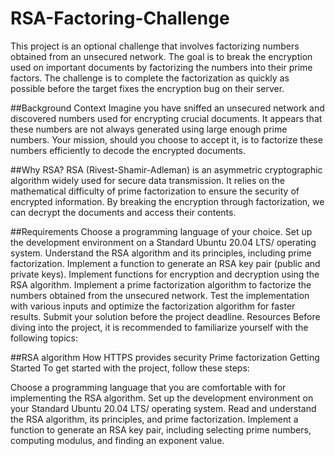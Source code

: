# RSA-Factoring-Challenge

This project is an optional challenge that involves factorizing numbers obtained from an unsecured network. The goal is to break the encryption used on important documents by factorizing the numbers into their prime factors. The challenge is to complete the factorization as quickly as possible before the target fixes the encryption bug on their server.

##Background Context
Imagine you have sniffed an unsecured network and discovered numbers used for encrypting crucial documents. It appears that these numbers are not always generated using large enough prime numbers. Your mission, should you choose to accept it, is to factorize these numbers efficiently to decode the encrypted documents.

##Why RSA?
RSA (Rivest-Shamir-Adleman) is an asymmetric cryptographic algorithm widely used for secure data transmission. It relies on the mathematical difficulty of prime factorization to ensure the security of encrypted information. By breaking the encryption through factorization, we can decrypt the documents and access their contents.

##Requirements
Choose a programming language of your choice.
Set up the development environment on a Standard Ubuntu 20.04 LTS/ operating system.
Understand the RSA algorithm and its principles, including prime factorization.
Implement a function to generate an RSA key pair (public and private keys).
Implement functions for encryption and decryption using the RSA algorithm.
Implement a prime factorization algorithm to factorize the numbers obtained from the unsecured network.
Test the implementation with various inputs and optimize the factorization algorithm for faster results.
Submit your solution before the project deadline.
Resources
Before diving into the project, it is recommended to familiarize yourself with the following topics:

##RSA algorithm
How HTTPS provides security
Prime factorization
Getting Started
To get started with the project, follow these steps:

Choose a programming language that you are comfortable with for implementing the RSA algorithm.
Set up the development environment on your Standard Ubuntu 20.04 LTS/ operating system.
Read and understand the RSA algorithm, its principles, and prime factorization.
Implement a function to generate an RSA key pair, including selecting prime numbers, computing modulus, and finding an exponent value.

